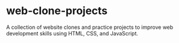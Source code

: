 # web-clone-projects
A collection of website clones and practice projects to improve web development skills using HTML, CSS, and JavaScript.
